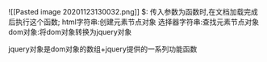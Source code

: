 ![[Pasted image 20201123130032.png]]
$:
	传入参数为函数时,在文档加载完成后执行这个函数;
	html字符串:创建元素节点对象
	选择器字符串:查找元素节点对象
	dom对象:将dom对象转换为jquery对象


jquery对象是dom对象的数组+jquery提供的一系列功能函数

